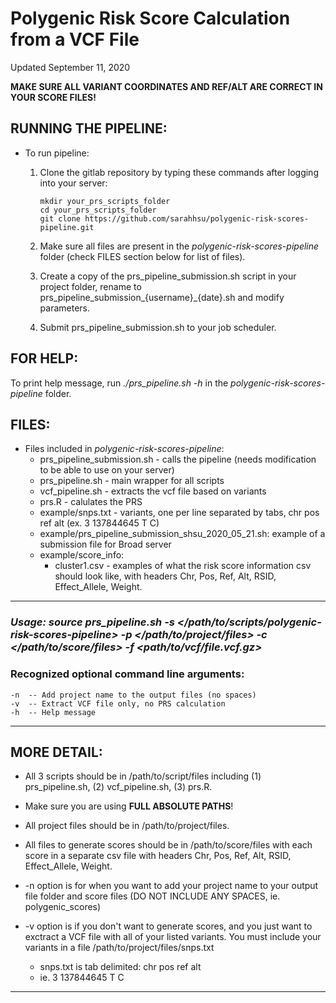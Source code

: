 # Polygenic Risk Score Calculation from a VCF File
Updated September 11, 2020

**MAKE SURE ALL VARIANT COORDINATES AND REF/ALT ARE CORRECT IN YOUR SCORE FILES!**


## RUNNING THE PIPELINE:

  * To run pipeline:
  
    1. Clone the gitlab repository by typing these commands after logging into your server:
    
        ```
        mkdir your_prs_scripts_folder
        cd your_prs_scripts_folder
        git clone https://github.com/sarahhsu/polygenic-risk-scores-pipeline.git
        ```
        
    2. Make sure all files are present in the *polygenic-risk-scores-pipeline* folder (check FILES section below for list of files).

    3. Create a copy of the prs_pipeline_submission.sh script in your project folder, rename to prs_pipeline_submission_{username}_{date}.sh and modify parameters.

    4. Submit prs_pipeline_submission.sh to your job scheduler.

## FOR HELP:

  To print help message, run *./prs_pipeline.sh -h* in the *polygenic-risk-scores-pipeline* folder.

## FILES:
  
  * Files included in *polygenic-risk-scores-pipeline*:
    * prs_pipeline_submission.sh - calls the pipeline (needs modification to be able to use on your server)
    * prs_pipeline.sh - main wrapper for all scripts
    * vcf_pipeline.sh - extracts the vcf file based on variants
    * prs.R - calulates the PRS
    * example/snps.txt - variants, one per line separated by tabs, chr <tab> pos <tab> ref <tab> alt (ex. 3 <tab> 137844645 <tab> T <tab> C)
    * example/prs_pipeline_submission_shsu_2020_05_21.sh: example of a submission file for Broad server
    * example/score_info:
      * cluster1.csv - examples of what the risk score information csv should look like, with headers Chr, Pos, Ref, Alt, RSID, Effect_Allele, Weight.
      

 --------------------------------------------------------------------------------------------------------------------------------------
 
### *Usage: source prs_pipeline.sh -s </path/to/scripts/polygenic-risk-scores-pipeline> -p </path/to/project/files> -c </path/to/score/files> -f <path/to/vcf/file.vcf.gz>*

### Recognized optional command line arguments:
    -n  -- Add project name to the output files (no spaces)
    -v  -- Extract VCF file only, no PRS calculation
    -h  -- Help message
 
 --------------------------------------------------------------------------------------------------------------------------------------
## MORE DETAIL:

* All 3 scripts should be in /path/to/script/files including (1) prs_pipeline.sh, (2) vcf_pipeline.sh, (3) prs.R.

* Make sure you are using **FULL ABSOLUTE PATHS**! 

* All project files should be in /path/to/project/files. 
  
* All files to generate scores should be in /path/to/score/files with each score in a separate csv file with headers Chr, Pos, Ref, Alt, RSID, Effect_Allele, Weight.

* -n option is for when you want to add your project name to your output file folder and score files (DO NOT INCLUDE ANY SPACES, ie. polygenic_scores)

* -v option is if you don't want to generate scores, and you just want to exctract a VCF file with all of your listed variants. You must include your variants in a file /path/to/project/files/snps.txt
  * snps.txt is tab delimited: chr <tab> pos <tab> ref <tab> alt 
  * ie. 3 <tab> 137844645 <tab> T <tab> C
  
 --------------------------------------------------------------------------------------------------------------------------------------


